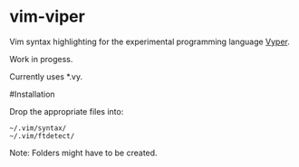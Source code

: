# vim-viper
Vim syntax highlighting for the experimental programming language [Vyper](https://github.com/ethereum/vyper).

Work in progess.

Currently uses *.vy.

#Installation

Drop the appropriate files into:

```
~/.vim/syntax/
~/.vim/ftdetect/ 
```

Note: Folders might have to be created.
